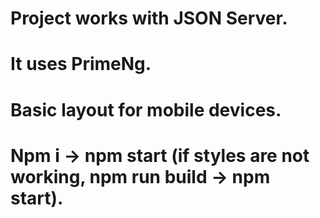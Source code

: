 # Project works with JSON Server.
# It uses PrimeNg. 
# Basic layout for mobile devices. 
# Npm i -> npm start (if styles are not working, npm run build -> npm start).